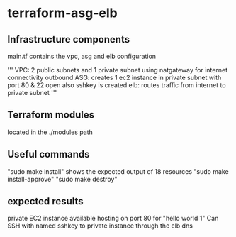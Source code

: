 # terraform-asg-elb

## Infrastructure components
main.tf contains the vpc, asg and elb configuration

'''
VPC: 2 public subnets and 1 private subnet using natgateway for internet connectivity outbound
ASG: creates 1 ec2 instance in private subnet with port 80 & 22 open also sshkey is created
elb: routes traffic from internet to private subnet
'''
## Terraform modules
located in the ./modules path

## Useful commands
"sudo make install" shows the expected output of 18 resources
"sudo make install-approve" 
"sudo make destroy"

## expected results
private EC2 instance available hosting on port 80 for "hello world 1"
Can SSH with named sshkey to private instance through the elb dns

